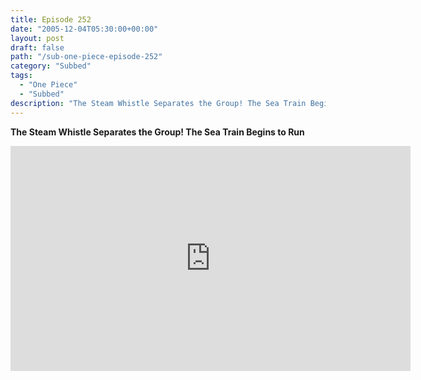 ```yaml
---
title: Episode 252
date: "2005-12-04T05:30:00+00:00"
layout: post
draft: false
path: "/sub-one-piece-episode-252"
category: "Subbed"
tags:
  - "One Piece"
  - "Subbed"
description: "The Steam Whistle Separates the Group! The Sea Train Begins to Run"
---
```


**The Steam Whistle Separates the Group! The Sea Train Begins to Run**

<iframe width="640" height="360" src="https://www.rapidvideo.com/e/FXQH9NN91M" frameborder="0" marginwidth=0 marginheight=0 scrolling=no allowfullscreen></iframe>

